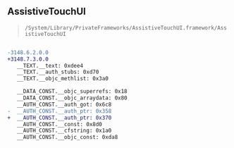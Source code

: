 ## AssistiveTouchUI

> `/System/Library/PrivateFrameworks/AssistiveTouchUI.framework/AssistiveTouchUI`

```diff

-3148.6.2.0.0
+3148.7.3.0.0
   __TEXT.__text: 0xdee4
   __TEXT.__auth_stubs: 0xd70
   __TEXT.__objc_methlist: 0x3a0

   __DATA_CONST.__objc_superrefs: 0x18
   __DATA_CONST.__objc_arraydata: 0x80
   __AUTH_CONST.__auth_got: 0x6c8
-  __AUTH_CONST.__auth_ptr: 0x358
+  __AUTH_CONST.__auth_ptr: 0x370
   __AUTH_CONST.__const: 0x8d0
   __AUTH_CONST.__cfstring: 0x1a0
   __AUTH_CONST.__objc_const: 0xda8

```
